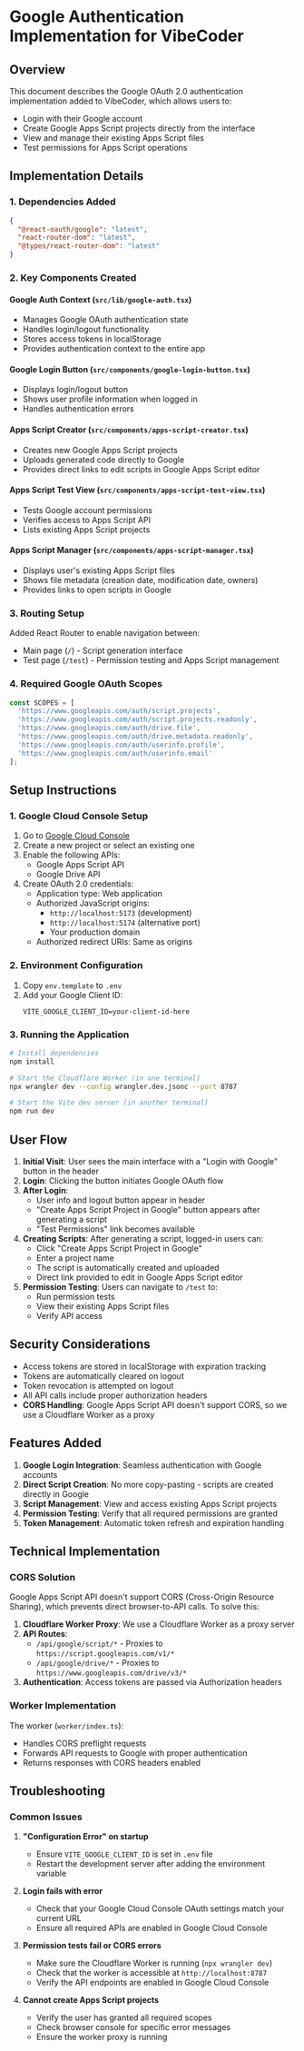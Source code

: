 # Google Authentication Implementation for VibeCoder

## Overview

This document describes the Google OAuth 2.0 authentication implementation added to VibeCoder, which allows users to:
- Login with their Google account
- Create Google Apps Script projects directly from the interface
- View and manage their existing Apps Script files
- Test permissions for Apps Script operations

## Implementation Details

### 1. Dependencies Added

```json
{
  "@react-oauth/google": "latest",
  "react-router-dom": "latest",
  "@types/react-router-dom": "latest"
}
```

### 2. Key Components Created

#### Google Auth Context (`src/lib/google-auth.tsx`)
- Manages Google OAuth authentication state
- Handles login/logout functionality
- Stores access tokens in localStorage
- Provides authentication context to the entire app

#### Google Login Button (`src/components/google-login-button.tsx`)
- Displays login/logout button
- Shows user profile information when logged in
- Handles authentication errors

#### Apps Script Creator (`src/components/apps-script-creator.tsx`)
- Creates new Google Apps Script projects
- Uploads generated code directly to Google
- Provides direct links to edit scripts in Google Apps Script editor

#### Apps Script Test View (`src/components/apps-script-test-view.tsx`)
- Tests Google account permissions
- Verifies access to Apps Script API
- Lists existing Apps Script projects

#### Apps Script Manager (`src/components/apps-script-manager.tsx`)
- Displays user's existing Apps Script files
- Shows file metadata (creation date, modification date, owners)
- Provides links to open scripts in Google

### 3. Routing Setup

Added React Router to enable navigation between:
- Main page (`/`) - Script generation interface
- Test page (`/test`) - Permission testing and Apps Script management

### 4. Required Google OAuth Scopes

```javascript
const SCOPES = [
  'https://www.googleapis.com/auth/script.projects',
  'https://www.googleapis.com/auth/script.projects.readonly',
  'https://www.googleapis.com/auth/drive.file',
  'https://www.googleapis.com/auth/drive.metadata.readonly',
  'https://www.googleapis.com/auth/userinfo.profile',
  'https://www.googleapis.com/auth/userinfo.email'
];
```

## Setup Instructions

### 1. Google Cloud Console Setup

1. Go to [Google Cloud Console](https://console.cloud.google.com/)
2. Create a new project or select an existing one
3. Enable the following APIs:
   - Google Apps Script API
   - Google Drive API
4. Create OAuth 2.0 credentials:
   - Application type: Web application
   - Authorized JavaScript origins: 
     - `http://localhost:5173` (development)
     - `http://localhost:5174` (alternative port)
     - Your production domain
   - Authorized redirect URIs: Same as origins

### 2. Environment Configuration

1. Copy `env.template` to `.env`
2. Add your Google Client ID:
   ```
   VITE_GOOGLE_CLIENT_ID=your-client-id-here
   ```

### 3. Running the Application

```bash
# Install dependencies
npm install

# Start the Cloudflare Worker (in one terminal)
npx wrangler dev --config wrangler.dev.jsonc --port 8787

# Start the Vite dev server (in another terminal)
npm run dev
```

## User Flow

1. **Initial Visit**: User sees the main interface with a "Login with Google" button in the header
2. **Login**: Clicking the button initiates Google OAuth flow
3. **After Login**: 
   - User info and logout button appear in header
   - "Create Apps Script Project in Google" button appears after generating a script
   - "Test Permissions" link becomes available
4. **Creating Scripts**: After generating a script, logged-in users can:
   - Click "Create Apps Script Project in Google"
   - Enter a project name
   - The script is automatically created and uploaded
   - Direct link provided to edit in Google Apps Script editor
5. **Permission Testing**: Users can navigate to `/test` to:
   - Run permission tests
   - View their existing Apps Script files
   - Verify API access

## Security Considerations

- Access tokens are stored in localStorage with expiration tracking
- Tokens are automatically cleared on logout
- Token revocation is attempted on logout
- All API calls include proper authorization headers
- **CORS Handling**: Google Apps Script API doesn't support CORS, so we use a Cloudflare Worker as a proxy

## Features Added

1. **Google Login Integration**: Seamless authentication with Google accounts
2. **Direct Script Creation**: No more copy-pasting - scripts are created directly in Google
3. **Script Management**: View and access existing Apps Script projects
4. **Permission Testing**: Verify that all required permissions are granted
5. **Token Management**: Automatic token refresh and expiration handling

## Technical Implementation

### CORS Solution

Google Apps Script API doesn't support CORS (Cross-Origin Resource Sharing), which prevents direct browser-to-API calls. To solve this:

1. **Cloudflare Worker Proxy**: We use a Cloudflare Worker as a proxy server
2. **API Routes**: 
   - `/api/google/script/*` - Proxies to `https://script.googleapis.com/v1/*`
   - `/api/google/drive/*` - Proxies to `https://www.googleapis.com/drive/v3/*`
3. **Authentication**: Access tokens are passed via Authorization headers

### Worker Implementation

The worker (`worker/index.ts`):
- Handles CORS preflight requests
- Forwards API requests to Google with proper authentication
- Returns responses with CORS headers enabled

## Troubleshooting

### Common Issues

1. **"Configuration Error" on startup**
   - Ensure `VITE_GOOGLE_CLIENT_ID` is set in `.env` file
   - Restart the development server after adding the environment variable

2. **Login fails with error**
   - Check that your Google Cloud Console OAuth settings match your current URL
   - Ensure all required APIs are enabled in Google Cloud Console

3. **Permission tests fail or CORS errors**
   - Make sure the Cloudflare Worker is running (`npx wrangler dev`)
   - Check that the worker is accessible at `http://localhost:8787`
   - Verify the API endpoints are enabled in Google Cloud Console

4. **Cannot create Apps Script projects**
   - Verify the user has granted all required scopes
   - Check browser console for specific error messages
   - Ensure the worker proxy is running 